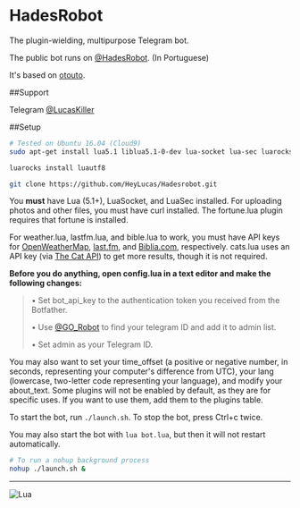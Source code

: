 # HadesRobot
The plugin-wielding, multipurpose Telegram bot.

The public bot runs on [@HadesRobot](https://telegram.me/HadesRobot). (In Portuguese)

It's based on [otouto](https://github.com/topkecleon/otouto).

##Support

Telegram [@LucasKiller](http://telegram.me/LucasKiller)

##Setup

```bash
# Tested on Ubuntu 16.04 (Cloud9)
sudo apt-get install lua5.1 liblua5.1-0-dev lua-socket lua-sec luarocks

luarocks install luautf8

git clone https://github.com/HeyLucas/Hadesrobot.git
```

You **must** have Lua (5.1+), LuaSocket, and LuaSec installed. For uploading photos and other files, you must have curl installed. The fortune.lua plugin requires that fortune is installed.

For weather.lua, lastfm.lua, and bible.lua to work, you must have API keys for [OpenWeatherMap](http://openweathermap.org), [last.fm](http://last.fm), and [Biblia.com](http://biblia.com), respectively. cats.lua uses an API key (via [The Cat API](http://thecatapi.com)) to get more results, though it is not required.

**Before you do anything, open config.lua in a text editor and make the following changes:**

> • Set bot_api_key to the authentication token you received from the Botfather.
>
> • Use [@GO_Robot](https://telegram.me/GO_Robot) to find your telegram ID and add it to admin list.
>
> • Set admin as your Telegram ID.

You may also want to set your time_offset (a positive or negative number, in seconds, representing your computer's difference from UTC), your lang (lowercase, two-letter code representing your language), and modify your about_text. Some plugins will not be enabled by default, as they are for specific uses. If you want to use them, add them to the plugins table.

To start the bot, run `./launch.sh`. To stop the bot, press Ctrl+c twice.

You may also start the bot with `lua bot.lua`, but then it will not restart automatically.

```bash
# To run a nohup background process
nohup ./launch.sh &
```

* * *

![Lua](http://www.lua.org/images/powered-by-lua.gif)
